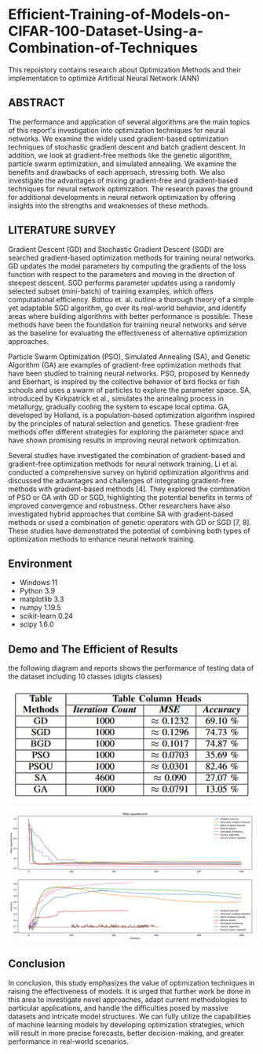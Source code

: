 # Efficient-Training-of-Models-on-CIFAR-100-Dataset-Using-a-Combination-of-Techniques
This repoistory contains research about Optimization Methods and their implementation to optimize Artificial Neural Network (ANN)

## ABSTRACT
The performance and application of several algorithms are the main topics of this report's investigation into optimization techniques for neural networks. We examine the widely used gradient-based optimization techniques of stochastic gradient descent and batch gradient descent. In addition, we look at gradient-free methods like the genetic algorithm, particle swarm optimization, and simulated annealing. We examine the benefits and drawbacks of each approach, stressing both. We also investigate the advantages of mixing gradient-free and gradient-based techniques for neural network optimization. The research paves the ground for additional developments in neural network optimization by offering insights into the strengths and weaknesses of these methods.
  
 ## LITERATURE SURVEY
 Gradient Descent (GD) and Stochastic Gradient Descent (SGD) are searched gradient-based optimization methods for training neural networks. GD updates the model parameters by computing the gradients of the loss function with respect to the parameters and moving in the direction of steepest descent. SGD performs parameter updates using a randomly selected subset (mini-batch) of training examples, which offers computational efficiency. Bottou et. al. outline a thorough theory of a simple yet adaptable SGD algorithm, go over its real-world behavior, and identify areas where building algorithms with better performance is possible. These methods have been the foundation for training neural networks and serve as the baseline for evaluating the effectiveness of alternative optimization approaches.

 Particle Swarm Optimization (PSO), Simulated Annealing (SA), and Genetic Algorithm (GA) are examples of gradient-free optimization methods that have been studied to training neural networks. PSO, proposed by Kennedy and Eberhart, is inspired by the collective behavior of bird flocks or fish schools and uses a swarm of particles to explore the parameter space. SA, introduced by Kirkpatrick et al., simulates the annealing process in metallurgy, gradually cooling the system to escape local optima. GA, developed by Holland, is a population-based optimization algorithm inspired by the principles of natural selection and genetics. These gradient-free methods offer different strategies for exploring the parameter space and have shown promising results in improving neural network optimization.

  Several studies have investigated the combination of gradient-based and gradient-free optimization methods for neural network training. Li et al. conducted a comprehensive survey on hybrid optimization algorithms and discussed the advantages and challenges of integrating gradient-free methods with gradient-based methods [4]. They explored the combination of PSO or GA with GD or SGD, highlighting the potential benefits in terms of improved convergence and robustness. Other researchers have also investigated hybrid approaches that combine SA with gradient-based methods or used a combination of genetic operators with GD or SGD [7, 8]. These studies have demonstrated the potential of combining both types of optimization methods to enhance neural network training.

  
## Environment
 - Windows 11
 - Python 3.9
 - matplotlib	3.3
 - numpy	1.19.5
 - scikit-learn	0.24
 - scipy	1.6.0	

## Demo and The Efficient of Results
the following diagram and reports shows the performance of testing data of the dataset including 10 classes (digits classes)

<p align="center" width="100%">
  <img src="./images/table.png" width="500" hight="500"/>
</p>
<p align="center" width="100%">
  <img src="./images/results.png" width="500" hight="500"/>
</p>

## Conclusion

In conclusion, this study emphasizes the value of optimization techniques in raising the effectiveness of models. It is urged that further work be done in this area to investigate novel approaches, adapt current methodologies to particular applications, and handle the difficulties posed by massive datasets and intricate model structures. We can fully utilize the capabilities of machine learning models by developing optimization strategies, which will result in more precise forecasts, better decision-making, and greater performance in real-world scenarios.

